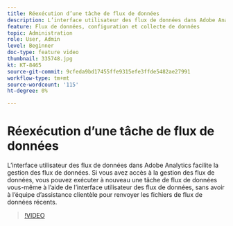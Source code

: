 ```yaml
---
title: Réexécution d’une tâche de flux de données
description: L’interface utilisateur des flux de données dans Adobe Analytics facilite la gestion des flux de données. Si vous avez accès à la gestion des flux de données, vous pouvez exécuter à nouveau une tâche de flux de données vous-même à l’aide de l’interface utilisateur des flux de données, sans avoir à l’équipe d’assistance clientèle pour renvoyer les fichiers de flux de données récents.
feature: Flux de données, configuration et collecte de données
topic: Administration
role: User, Admin
level: Beginner
doc-type: feature video
thumbnail: 335748.jpg
kt: KT-8465
source-git-commit: 9cfeda9bd17455ffe9315efe3ffde5482ae27991
workflow-type: tm+mt
source-wordcount: '115'
ht-degree: 0%

---
```



# Réexécution d’une tâche de flux de données

L’interface utilisateur des flux de données dans Adobe Analytics facilite la gestion des flux de données. Si vous avez accès à la gestion des flux de données, vous pouvez exécuter à nouveau une tâche de flux de données vous-même à l’aide de l’interface utilisateur des flux de données, sans avoir à l’équipe d’assistance clientèle pour renvoyer les fichiers de flux de données récents.


>[!VIDEO](https://video.tv.adobe.com/v/335748/?quality=12&learn=on)
